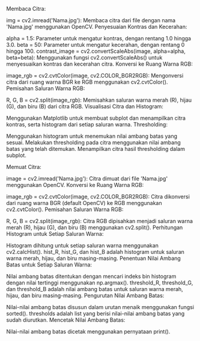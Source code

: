 Membaca Citra:

img = cv2.imread('Nama.jpg'): Membaca citra dari file dengan nama 'Nama.jpg' menggunakan OpenCV.
Penyesuaian Kontras dan Kecerahan:

alpha = 1.5: Parameter untuk mengatur kontras, dengan rentang 1.0 hingga 3.0.
beta = 50: Parameter untuk mengatur kecerahan, dengan rentang 0 hingga 100.
contrast_image = cv2.convertScaleAbs(image, alpha=alpha, beta=beta): Menggunakan fungsi cv2.convertScaleAbs() untuk menyesuaikan kontras dan kecerahan citra.
Konversi ke Ruang Warna RGB:

image_rgb = cv2.cvtColor(image, cv2.COLOR_BGR2RGB): Mengonversi citra dari ruang warna BGR ke RGB menggunakan cv2.cvtColor().
Pemisahan Saluran Warna RGB:

R, G, B = cv2.split(image_rgb): Memisahkan saluran warna merah (R), hijau (G), dan biru (B) dari citra RGB.
Visualisasi Citra dan Histogram:

Menggunakan Matplotlib untuk membuat subplot dan menampilkan citra kontras, serta histogram dari setiap saluran warna.
Thresholding:

Menggunakan histogram untuk menemukan nilai ambang batas yang sesuai.
Melakukan thresholding pada citra menggunakan nilai ambang batas yang telah ditemukan.
Menampilkan citra hasil thresholding dalam subplot.

Memuat Citra:

image = cv2.imread('Nama.jpg'): Citra dimuat dari file 'Nama.jpg' menggunakan OpenCV.
Konversi ke Ruang Warna RGB:

image_rgb = cv2.cvtColor(image, cv2.COLOR_BGR2RGB): Citra dikonversi dari ruang warna BGR (default OpenCV) ke RGB menggunakan cv2.cvtColor().
Pemisahan Saluran Warna RGB:

R, G, B = cv2.split(image_rgb): Citra RGB dipisahkan menjadi saluran warna merah (R), hijau (G), dan biru (B) menggunakan cv2.split().
Perhitungan Histogram untuk Setiap Saluran Warna:

Histogram dihitung untuk setiap saluran warna menggunakan cv2.calcHist().
hist_R, hist_G, dan hist_B adalah histogram untuk saluran warna merah, hijau, dan biru masing-masing.
Penentuan Nilai Ambang Batas untuk Setiap Saluran Warna:

Nilai ambang batas ditentukan dengan mencari indeks bin histogram dengan nilai tertinggi menggunakan np.argmax().
threshold_R, threshold_G, dan threshold_B adalah nilai ambang batas untuk saluran warna merah, hijau, dan biru masing-masing.
Pengurutan Nilai Ambang Batas:

Nilai-nilai ambang batas disusun dalam urutan menaik menggunakan fungsi sorted().
thresholds adalah list yang berisi nilai-nilai ambang batas yang sudah diurutkan.
Mencetak Nilai Ambang Batas:

Nilai-nilai ambang batas dicetak menggunakan pernyataan print().